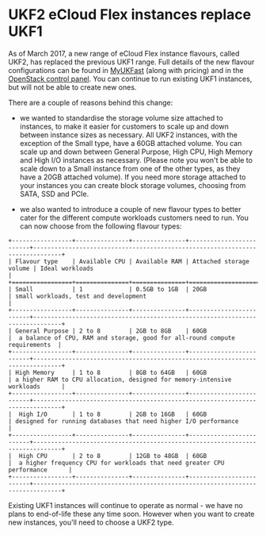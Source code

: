 
# UKF2 eCloud Flex instances replace UKF1

As of March 2017, a new range of eCloud Flex instance flavours, called UKF2, has replaced the previous UKF1 range.  Full details of the new flavour configurations can be found in [MyUKFast](https://my.ukfast.co.uk/ecloud-flex/16029/pricing.php) (along with pricing) and in the [OpenStack control panel](https://api.openstack.ecloud.co.uk/project/instances/).  You can continue to run existing UKF1 instances, but will not be able to create new ones.

There are a couple of reasons behind this change:

- we wanted to standardise the storage volume size attached to instances, to make it easier for customers to scale up and down between instance sizes as necessary.  All UKF2 instances, with the exception of the Small type, have a 60GB attached volume.  You can scale up and down between General Purpose, High CPU, High Memory and High I/O instances as necessary.  (Please note you won't be able to scale down to a Small instance from one of the other types, as they have a 20GB attached volume).  If you need more storage attached to your instances you can create block storage volumes, choosing from SATA, SSD and PCIe.

- we also wanted to introduce a couple of new flavour types to better cater for the different compute workloads customers need to run.  You can now choose from the following flavour types:

```eval_rst
+-----------------+---------------+---------------+-------------------------+------------------------------------------------------------------------------+
| Flavour type    | Available CPU | Available RAM | Attached storage volume | Ideal workloads                                                              |
+=================+===============+===============+=========================+==============================================================================+
| Small           | 1             | 0.5GB to 1GB  | 20GB                    | small workloads, test and development                                        |
+-----------------+---------------+---------------+-------------------------+------------------------------------------------------------------------------+
| General Purpose | 2 to 8        | 2GB to 8GB    | 60GB                    |  a balance of CPU, RAM and storage, good for all-round compute requirements  |
+-----------------+---------------+---------------+-------------------------+------------------------------------------------------------------------------+
| High Memory     | 1 to 8        | 8GB to 64GB   | 60GB                    | a higher RAM to CPU allocation, designed for memory-intensive workloads      |
+-----------------+---------------+---------------+-------------------------+------------------------------------------------------------------------------+
|  High I/O       | 1 to 8        | 2GB to 16GB   | 60GB                    | designed for running databases that need higher I/O performance              |
+-----------------+---------------+---------------+-------------------------+------------------------------------------------------------------------------+
|  High CPU       | 2 to 8        | 12GB to 48GB  | 60GB                    |  a higher frequency CPU for workloads that need greater CPU performance      |
+-----------------+---------------+---------------+-------------------------+------------------------------------------------------------------------------+
```

Existing UKF1 instances will continue to operate as normal - we have no plans to end-of-life these any time soon.  However when you want to create new instances, you'll need to choose a UKF2 type.
